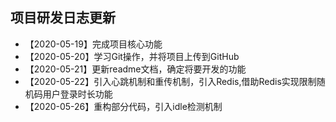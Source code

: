 ## 项目研发日志更新
- 【2020-05-19】完成项目核心功能
- 【2020-05-20】学习Git操作，并将项目上传到GitHub
- 【2020-05-21】更新readme文档，确定将要开发的功能
- 【2020-05-22】引入心跳机制和重传机制，引入Redis,借助Redis实现限制随机码用户登录时长功能
- 【2020-05-26】重构部分代码，引入idle检测机制

